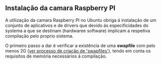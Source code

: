 ## Instalação da camara Raspberry PI

A utilização da camara Raspberry PI no Ubuntu obriga á instalação de um conjunto de aplicativos e de drivers que devido ás especificidades do systema a que se destinam (hardwaree software) implicam a respetiva compilação pelo proprio sistema.

O primeiro passo a dar é verificar a existência de uma __swapfile__ com pelo menos 2G ([ver processo de criação de 'swapfiles'](.//Swap%20files.md)), tendo em conta os requisitos de memória necessários á compilação.
